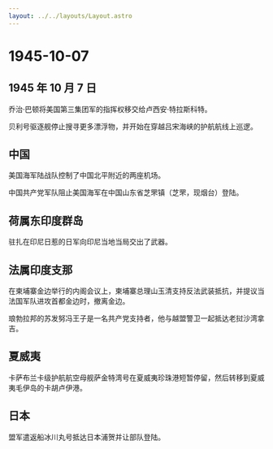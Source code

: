 ```yaml
---
layout: ../../layouts/Layout.astro
---
```


# 1945-10-07

## 1945 年 10 月 7 日

乔治·巴顿将美国第三集团军的指挥权移交给卢西安·特拉斯科特。

贝利号驱逐舰停止搜寻更多漂浮物，并开始在穿越吕宋海峡的护航航线上巡逻。

## 中国

美国海军陆战队控制了中国北平附近的两座机场。

中国共产党军队阻止美国海军在中国山东省芝罘镇（芝罘，现烟台）登陆。

## 荷属东印度群岛

驻扎在印尼日惹的日军向印尼当地当局交出了武器。

## 法属印度支那

在柬埔寨金边举行的内阁会议上，柬埔寨总理山玉清支持反法武装抵抗，并提议当法国军队进攻首都金边时，撤离金边。

琅勃拉邦的苏发努冯王子是一名共产党支持者，他与越盟警卫一起抵达老挝沙湾拿吉。

## 夏威夷

卡萨布兰卡级护航航空母舰萨金特湾号在夏威夷珍珠港短暂停留，然后转移到夏威夷毛伊岛的卡胡卢伊港。

## 日本

盟军遣返船冰川丸号抵达日本浦贺并让部队登陆。